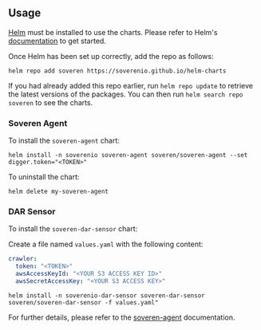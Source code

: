 ## Usage

[Helm](https://helm.sh) must be installed to use the charts.  Please refer to
Helm's [documentation](https://helm.sh/docs) to get started.

Once Helm has been set up correctly, add the repo as follows:

    helm repo add soveren https://soverenio.github.io/helm-charts

If you had already added this repo earlier, run `helm repo update` to retrieve
the latest versions of the packages.  You can then run `helm search repo
soveren` to see the charts.

### Soveren Agent
To install the `soveren-agent` chart:

    helm install -n soverenio soveren-agent soveren/soveren-agent --set digger.token="<TOKEN>"

To uninstall the chart:

    helm delete my-soveren-agent

### DAR Sensor
To install the `soveren-dar-sensor` chart:

Create a file named `values.yaml` with the following content:
```yaml 
crawler:
  token: "<TOKEN>"
  awsAccessKeyId: "<YOUR S3 ACCESS KEY ID>"
  awsSecretAccessKey: "<YOUR S3 ACCESS KEY>"
```

    helm install -n soverenio-dar-sensor soveren-dar-sensor soveren/soveren-dar-sensor -f values.yaml"


For further details, please refer to the [soveren-agent](https://docs.soveren.io/en/stable/getting-started/quick-start/) documentation.
